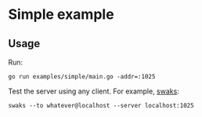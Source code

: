 # Simple example

## Usage

Run:

`go run examples/simple/main.go -addr=:1025`

Test the server using any client. For example, [swaks](http://www.jetmore.org/john/code/swaks/):

`swaks --to whatever@localhost --server localhost:1025`
